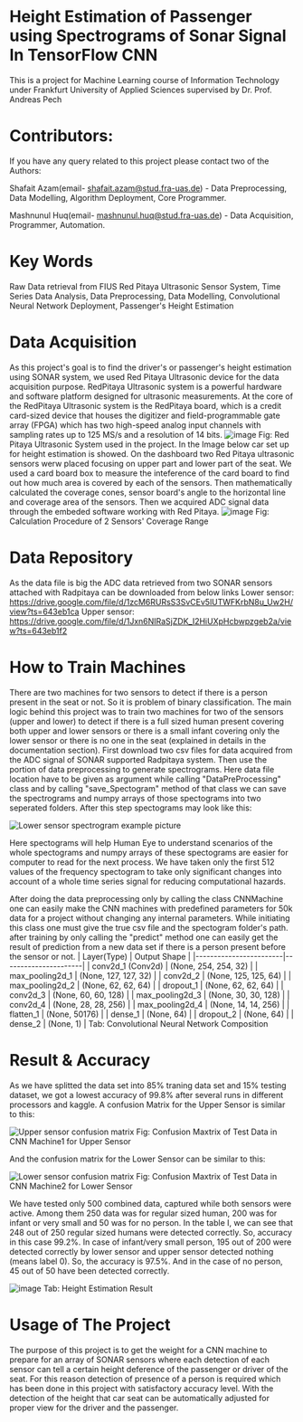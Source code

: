 # Height Estimation of Passenger using Spectrograms of Sonar Signal In TensorFlow CNN
This is a project for Machine Learning course of Information Technology under Frankfurt University of Applied Sciences supervised by Dr. Prof. Andreas Pech
# Contributors:
If you have any query related to this project please contact two of the Authors:

Shafait Azam(email- shafait.azam@stud.fra-uas.de) - Data Preprocessing, Data Modelling, Algorithm Deployment, Core Programmer.

Mashnunul Huq(email- mashnunul.huq@stud.fra-uas.de) - Data Acquisition, Programmer, Automation.
# Key Words
Raw Data retrieval from FIUS Red Pitaya Ultrasonic Sensor System, Time Series Data Analysis, Data Preprocessing, Data Modelling, Convolutional Neural Network Deployment, Passenger's Height Estimation

# Data Acquisition
As this project's goal is to find the driver's or passenger's height estimation using SONAR system, we used Red Pitaya Ultrasonic device for the data acquisition purpose. RedPitaya Ultrasonic system is a powerful hardware and software platform designed for ultrasonic measurements. At the core of the RedPitaya Ultrasonic system is the RedPitaya board, which is a credit card-sized device that houses the digitizer and field-programmable gate array (FPGA) which has two high-speed analog input channels with sampling rates up to 125 MS/s and a resolution of 14 bits.
![image](https://github.com/ShafaitAzam/Deep-Learning-Project-1/assets/59325753/f236aa41-4d69-4b4d-9a7a-1193ad0dfe7b)
Fig: Red Pitaya Ultrasonic System used in the project.
In the Image below car set up for height estimation is showed. On the dashboard two Red Pitaya ultrasonic sensors werw placed focusing on upper part and lower part of the seat. We used a card board box to measure the inteference of the card board to find out how much area is covered by each of the sensors. Then mathematically calculated the coverage cones, sensor board's angle to the horizontal line and coverage area of the sensors. Then we acquired ADC signal data through the embeded software working with Red Pitaya.
![image](https://github.com/ShafaitAzam/Deep-Learning-Project-1/assets/59325753/6ea024c0-6010-48fe-ae9c-2e1756d41037)
Fig: Calculation Procedure of 2 Sensors' Coverage Range

# Data Repository
As the data file is big the ADC data retrieved from two SONAR sensors attached with Radpitaya can be downloaded from below links
Lower sensor: https://drive.google.com/file/d/1zcM6RURsS3SvCEv5lUTWFKrbN8u_Uw2H/view?ts=643eb1ca
Upper sensor: https://drive.google.com/file/d/1Jxn6NIRaSjZDK_I2HiUXpHcbwpzgeb2a/view?ts=643eb1f2

# How to Train Machines
There are two machines for two sensors to detect if there is a person present in the seat or not. So it is problem of binary classification. The main logic behind this project was to train two machines for two of the sensors (upper and lower) to detect if there is a full sized human present covering both upper and lower sensors or there is a small infant covering only the lower sensor or there is no one in the seat (explained in details in the documentation section).
First download two csv files for data acquired from the ADC signal of SONAR supported Radpitaya system. Then use the portion of data preprocessing to generate spectrograms. Here data file location have to be given as argument while calling "DataPreProcessing" class and by calling "save_Spectogram" method of that class we can save the spectrograms and numpy arrays of those spectograms into two seperated folders. After this step spectograms may look like this:

![Lower sensor spectrogram example picture](https://user-images.githubusercontent.com/59325753/234520045-3151bfe1-d1aa-4644-9209-117b812f83c7.jpg)

Here spectograms will help Human Eye to understand scenarios of the whole spectograms and numpy arrays of these spectograms are easier for computer to read for the next process. We have taken only the first 512 values of the frequency spectogram to take only significant changes into account of a whole time series signal for reducing computational hazards.


After doing the data preprocessing only by calling the class CNNMachine one can easily make the CNN machines with predefined parameters for 50k data for a project without changing any internal parameters. While initiating this class one must give the true csv file and the spectogram folder's path. after training by only calling the "predict" method one can easily get the result of prediction from a new data set if there is a person present before the sensor or not.
| Layer(Type)       | Output Shape |
|------------------------|----------------------|
| conv2d_1 (Conv2d)      | (None, 254, 254, 32) |
| max_pooling2d_1        | (None, 127, 127, 32) |
| conv2d_2               | (None, 125, 125, 64) |
| max_pooling2d_2        | (None, 62, 62, 64)   |
| dropout_1              | (None, 62, 62, 64)   |
| conv2d_3               | (None, 60, 60, 128)  |
| max_pooling2d_3        | (None, 30, 30, 128)  |
| conv2d_4               | (None, 28, 28, 256)  |
| max_pooling2d_4        | (None, 14, 14, 256)  |
| flatten_1              | (None, 50176)        |
| dense_1                | (None, 64)           |
| dropout_2              | (None, 64)           |
| dense_2                | (None, 1)            |
Tab: Convolutional Neural Network Composition

# Result & Accuracy
As we have splitted the data set into 85% traning data set and 15% testing dataset, we got a lowest accuracy of 99.8% after several runs in different processors and kaggle. 
A confusion Matrix for the Upper Sensor is similar to this:

![Upper sensor confusion matrix](https://user-images.githubusercontent.com/59325753/234520566-049dc48b-f000-477f-a9dc-85d2eb3a32fe.jpg)
Fig: Confusion Maxtrix of Test Data in CNN Machine1 for Upper Sensor

And the confusion matrix for the Lower Sensor can be similar to this:

![Lower sensor confusion matrix](https://user-images.githubusercontent.com/59325753/234520470-f8ebe1f7-5677-4653-92e9-7bebeb34bc7e.jpg)
Fig: Confusion Maxtrix of Test Data in CNN Machine2 for Lower Sensor

We have tested only 500 combined data, captured while both sensors were active. Among them 250 data was for regular sized human, 200 was for infant or very small and 50 was for no person. In the table I, we can see that 248 out of 250 regular sized humans were detected correctly. So, accuracy in this case 99.2%. In case of infant/very small person, 195 out of 200 were detected correctly by lower sensor and upper sensor detected nothing (means label 0). So, the accuracy is 97.5%. And in the case of no person, 45 out of 50 have been detected correctly.

![image](https://github.com/ShafaitAzam/Deep-Learning-Project-1/assets/59325753/f49f7b57-c2fd-4ea5-b6eb-776d8353d4ee)
Tab: Height Estimation Result

# Usage of The Project 
The purpose of this project is to get the weight for a CNN machine to prepare for an array of SONAR sensors where each detection of each sensor can tell a certain height deference of the passenger or driver of the seat. For this reason detection of presence of a person is required which has been done in this project with satisfactory accuracy level. With the detection of the height that car seat can be automatically adjusted for proper view for the driver and the passenger.     

